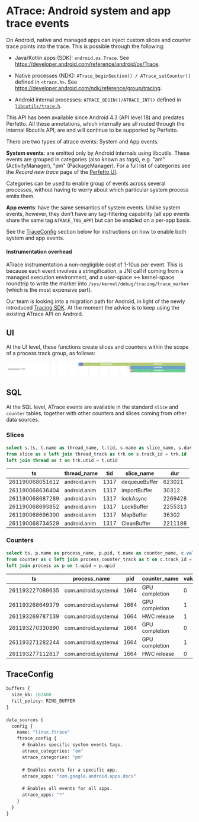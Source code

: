# ATrace: Android system and app trace events

On Android, native and managed apps can inject custom slices and counter trace
points into the trace. This is possible through the following:

* Java/Kotlin apps (SDK): `android.os.Trace`.
  See https://developer.android.com/reference/android/os/Trace.

* Native processes (NDK): `ATrace_beginSection() / ATrace_setCounter()` defined
  in `<trace.h>`. See https://developer.android.com/ndk/reference/group/tracing.

* Android internal processes: `ATRACE_BEGIN()/ATRACE_INT()` defined in
  [`libcutils/trace.h`][libcutils].

This API has been available since Android 4.3 (API level 18) and predates
Perfetto. All these annotations, which internally are all routed through the
internal libcutils API, are and will continue to be supported by Perfetto.

There are two types of atrace events: System and App events.

**System events**: are emitted only by Android internals using libcutils.
These events are grouped in categories (also known as _tags_), e.g.
"am" (ActivityManager), "pm" (PackageManager).
For a full list of categories see the _Record new trace_ page of the
[Perfetto UI](https://ui.perfetto.dev).

Categories can be used to enable group of events across several processes,
without having to worry about which particular system process emits them.

**App events**: have the same semantics of system events. Unlike system events,
however, they don't have any tag-filtering capability (all app events share the
same tag `ATRACE_TAG_APP`) but can be enabled on a per-app basis.

See the [TraceConfig](#traceconfig) section below for instructions on how to
enable both system and app events.

#### Instrumentation overhead

ATrace instrumentation a non-negligible cost of 1-10us per event.
This is because each event involves a stringification, a JNI call if coming from
a managed execution environment, and a user-space <-> kernel-space roundtrip to
write the marker into `/sys/kernel/debug/tracing/trace_marker` (which is the
most expensive part).

Our team is looking into a migration path for Android, in light of the newly
introduced [Tracing SDK](/docs/instrumentation/tracing-sdk.md). At the moment
the advice is to keep using the existing ATrace API on Android.

[libcutils]: https://cs.android.com/android/platform/superproject/+/main:system/core/libcutils/include/cutils/trace.h?q=f:trace%20libcutils

## UI

At the UI level, these functions create slices and counters within the scope of
a process track group, as follows:

![](/docs/images/atrace-slices.png "ATrace slices in the UI")

## SQL

At the SQL level, ATrace events are available in the standard `slice` and
`counter` tables, together with other counters and slices coming from other
data sources.

### Slices

```sql
select s.ts, t.name as thread_name, t.tid, s.name as slice_name, s.dur
from slice as s left join thread_track as trk on s.track_id = trk.id
left join thread as t on trk.utid = t.utid
```

ts | thread_name | tid | slice_name | dur
---|-------------|-----|------------|----
261190068051612 | android.anim | 1317 | dequeueBuffer | 623021
261190068636404 | android.anim | 1317 | importBuffer | 30312
261190068687289 | android.anim | 1317 | lockAsync | 2269428
261190068693852 | android.anim | 1317 | LockBuffer | 2255313
261190068696300 | android.anim | 1317 | MapBuffer | 36302
261190068734529 | android.anim | 1317 | CleanBuffer | 2211198

### Counters

```sql
select ts, p.name as process_name, p.pid, t.name as counter_name, c.value
from counter as c left join process_counter_track as t on c.track_id = t.id
left join process as p on t.upid = p.upid
```

ts | process_name | pid | counter_name | value
---|--------------|-----|--------------|------
261193227069635 | com.android.systemui | 1664 | GPU completion | 0
261193268649379 | com.android.systemui | 1664 | GPU completion | 1
261193269787139 | com.android.systemui | 1664 | HWC release | 1
261193270330890 | com.android.systemui | 1664 | GPU completion | 0
261193271282244 | com.android.systemui | 1664 | GPU completion | 1
261193277112817 | com.android.systemui | 1664 | HWC release | 0

## TraceConfig

```protobuf
buffers {
  size_kb: 102400
  fill_policy: RING_BUFFER
}

data_sources {
  config {
    name: "linux.ftrace"
    ftrace_config {
      # Enables specific system events tags.
      atrace_categories: "am"
      atrace_categories: "pm"

      # Enables events for a specific app.
      atrace_apps: "com.google.android.apps.docs"

      # Enables all events for all apps.
      atrace_apps: "*"
    }
  }
}
```
